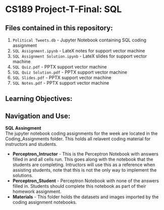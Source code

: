 # CS189 Project-T-Final: SQL

## Files contained in this repository:
1. ``Political Tweets.db`` - Jupyter Notebook containing SQL coding assignment
2. ``SQL Assignment.ipynb`` - LateX notes for support vector machine
3. ``SQL Assignment Solution.ipynb`` - LateX slides for support vector machine
4. ``SQL Quiz.pdf`` - PPTX support vector machine
5. ``SQL Quiz Solution.pdf`` - PPTX support vector machine
6. ``SQL Slides.pdf`` - PPTX support vector machine
7. ``SQL Notes.pdf`` - PPTX support vector machine

## Learning Objectives:

## Navigation and Use:

**SQL Assingment** <br>
The jupyter notebook coding assignments for the week are located in the Coding_Assignments folder. This holds all relavent coding material for instructors and students.
* **Perceptron_Intructor** - This is the Perceptron Notebook with answers filled in and all cells run.  This goes along with the notebook that the students are completing.  Intructors will use this as a reference when assisting students, note that this is not the only way to implement the solutions.
* **Perceptron_Student** - Perceptron Notebook with none of the answers filled in.  Students should complete this notebook as part of their homework assignment.
* **Materials** - This folder holds the datasets and images imported by the coding assignment notebooks.

